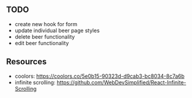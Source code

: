 ## TODO
- create new hook for form
- update individual beer page styles
- delete beer functionality
- edit beer functionality

## Resources
- coolors: https://coolors.co/5e0b15-90323d-d9cab3-bc8034-8c7a6b
- infinite scrolling: https://github.com/WebDevSimplified/React-Infinite-Scrolling